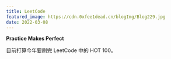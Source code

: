 ```yaml
---
title: LeetCode
featured_image: https://cdn.0xfee1dead.cn/blogImg/Blog229.jpg
date: 2022-03-08
---
```


**Practice Makes Perfect**

目前打算今年要刷完 LeetCode 中的 HOT 100。